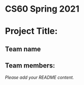 # CS60 Spring 2021
# Project Title: 
## Team name

## Team members:

*Please add your README content.* 
